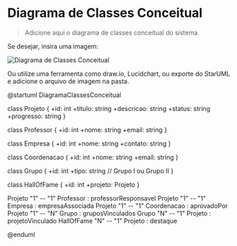 # Diagrama de Classes Conceitual

> Adicione aqui o diagrama de classes conceitual do sistema.

Se desejar, insira uma imagem:

![Diagrama de Classes Conceitual](classes_conceitual.png)

Ou utilize uma ferramenta como draw.io, Lucidchart, ou exporte do StarUML e adicione o arquivo de imagem na pasta.


@startuml DiagramaClassesConceitual

class Projeto {
  +id: int
  +titulo: string
  +descricao: string
  +status: string
  +progresso: string
}

class Professor {
  +id: int
  +nome: string
  +email: string
}

class Empresa {
  +id: int
  +nome: string
  +contato: string
}

class Coordenacao {
  +id: int
  +nome: string
  +email: string
}

class Grupo {
  +id: int
  +tipo: string // Grupo I ou Grupo II
}

class HallOfFame {
  +id: int
  +projeto: Projeto
}

Projeto "1" -- "1" Professor : professorResponsavel
Projeto "1" -- "1" Empresa : empresaAssociada
Projeto "1" -- "1" Coordenacao : aprovadoPor
Projeto "1" -- "N" Grupo : gruposVinculados
Grupo "N" -- "1" Projeto : projetoVinculado
HallOfFame "N" -- "1" Projeto : destaque

@enduml